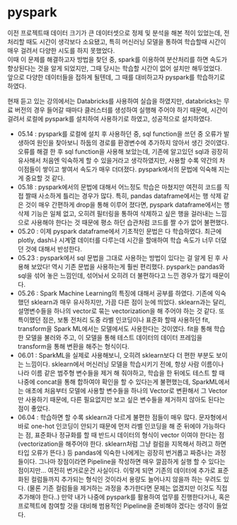 # pyspark

이전 프로젝트때 데이터 크기가 큰 데이터셋으로 정제 및 분석을 해본 적이 있었는데, 전처리할 때도 시간이 생각보다 소요됐고, 특히 머신러닝 모델을 통하여 학습할때 시간이 매우 걸려서 다양한 시도를 하지 못했었다.  
이때 이 문제를 해결하고자 방법을 찾던 중, spark를 이용하여 분산처리를 하면 속도가 향상된다는 것을 알게 되었지만, 그때 당시는 학습할 시간이 없어 설치만 해두었었다.  
앞으로 다양한 데이터들을 접하게 될텐데, 그 때를 대비하고자 pyspark를 학습하기로 하였다.


현재 듣고 있는 강의에서는 Databricks를 사용하여 실습을 하였지만, databricks는 무료 버전의 경우 들어갈 때마다 클러스터를 생성하여 실행해 주어야 하기 때문에, 시간이 걸려서 로컬에 pyspark를 설치하여 사용하기로 하였고, 성공적으로 설치하였다.  


* 05.14 : pyspark를 로컬에 설치 후 사용하던 중, sql function을 쓰던 중 오류가 발생하여 원인을 찾아보니 하둡의 경로를 환경변수에 추가하지 않아서 생긴 것이였다. 오류를 해결 한 후 sql function을 사용해 보았는데, 기존에 알고있던 sql과 굉장히 유사해서 처음엔 익숙하게 할 수 있을거라고 생각하였지만, 사용할 수록 약간의 차이점들이 쌓이고 쌓여서 속도가 매우 더뎌졌다. pyspark에서의 문법에 익숙해 지는게 중요할 것 같다. 
* 05.18 : pyspark에서의 문법에 대해서 어느정도 학습은 마쳤지만 여전히 코드를 직접 짤때 사소하게 틀리는 경우가 많다. 특히, pandas dataframe에서는 행 삭제 같은 것이 매우 간편하게 drop을 통해 이루어 졌다면, pyspark dataframe에서는 행 삭제 기능은 일체 없고, 오히려 필터링을 통하여 삭제하고 싶은 행을 걸러내는 느낌으로 사용해야 한다는 것 때문에 평소 하던 습관처럼 코드를 짤 수가 없어 불편했다.
* 05.20 : 이제 pyspark dataframe에서 기초적인 문법은 다 학습하였다. 최근에 plotly, dash나 시계열 데이터를 다루는데 시간을 할애하여 학습 속도가 너무 더뎠던 것에 대해서 반성한다. 
* 05.23 : pyspark에서 sql 문법을 그대로 사용하는 방법이 있다는 걸 알게 된 후 사용해 보았다! 역시 기존 문법을 사용하는게 훨씬 편리했다. pyspark는 pandas와 sql을 섞어 놓은 느낌인데, 섞어놔서 오히려 더 불편하다고 느낀 경우가 많기 때문이다.
* 05.26 : Spark Machine Learning의 특징에 대해서 공부를 하였다. 기존에 익숙했던 sklearn과 매우 유사하지만, 가끔 다른 점이 눈에 띄었다. sklearn과는 달리, 설명변수들을 하나의 vector로 묶는 vectorization을 해 주어야 하는 것 같다. 또 특이했던 점은, 보통 전처리 도중 라벨 인코딩이나 표준화 할때 사용하던 fit, transform을 Spark ML에서는 모델에서도 사용한다는 것이였다. fit을 통해 학습한 모델을 불러와 주고, 이 모델을 통해 테스트 데이터의 데이터 프레임을 transform을 통해 변환을 해주는 형식이다.
* 06.01 : SparkML을 실제로 사용해보니, 오히려 sklearn보다 더 편한 부분도 보이는 느낌이다. sklearn에서 머신러닝 모델을 학습시키기 전에, 항상 사람 이름이나 나라 이름 같은 범주형 변수들을 제거 해 줘야하고, 학습을 한 뒤에도 테스트 할 때 나중에 concat을 통해 합하여야 확인을 할 수 있다는게 불편했는데, SparkML에서는 애초에 처음부터 모델에 사용할 변수들을 하나의 Vector로 변환해서 그 Vector만 사용하기 때문에, 다른 필요없지만 보고 싶은 변수들을 제거하지 않아도 된다는 점이 좋았다.
* 06.04 : 학습하면 할 수록 sklearn과 다르게 불편한 점들이 매우 많다. 문자형에서 바로 one-hot 인코딩이 안되기 때문에 먼저 라벨 인코딩을 해 준 뒤에야 가능하다는 점, 표준화나 정규화를 할 때 반드시 데이터의 형식이 vector 이여야 한다는 점 (vectorization을 해주어야 한다. sklearn처럼 그냥 컬럼을 지목해서 하려고 하면 타입 오류가 뜬다.) 등 pandas에 익숙한 나에게는 굉장히 번거롭고 짜증나는 과정들이다. 그나마 장점이라면 Pipeline을 작성하면 매우 깔끔하게 실행 할 수 있다는 점이지만... 여전히 번거로운건 사실이다. 이렇게 되면 기존의 데이터에 추가로 표준화된 컬럼들까지 추가되는 형식인 것이라서 용량도 늘어나지 않을까 하는 우려도 있다. (물론 기존 컬럼들을 제거하는 과정을 추가한다면 문제는 없겠지만 이것도 직접 추가해야 한다..) 만약 내가 나중에 pyspark를 활용하여 업무를 진행한다거나, 혹은 프로젝트에 참여할 것을 대비해 범용적인 Pipeline을 준비해야 겠다는 생각이 들었다. 

